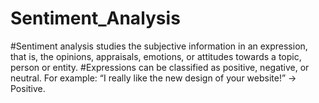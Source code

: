 # Sentiment_Analysis
#Sentiment analysis studies the subjective information in an expression, that is, the opinions, appraisals, emotions, or attitudes towards a topic, person or entity. #Expressions can be classified as positive, negative, or neutral. For example: “I really like the new design of your website!” → Positive.
